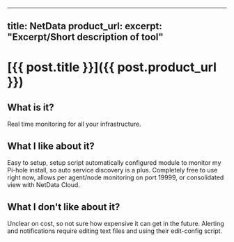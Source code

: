 

---
title: NetData 
product_url: 
excerpt: "Excerpt/Short description of tool"
---
# [{{ post.title }}]({{ post.product_url }})

## What is it? 
Real time monitoring for all your infrastructure. 


## What I like about it? 
Easy to setup, setup script automatically configured module to monitor my Pi-hole install, so auto service discovery is a plus. Completely free to 
use right now, allows per agent/node monitoring on port 19999, or consolidated view with NetData Cloud.

## What I don't like about it? 

Unclear on cost, so not sure how expensive it can get in the future.  Alerting and notifications require editing text files and using their edit-config script.
